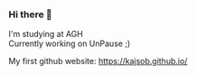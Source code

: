 ### Hi there 👋
I'm studying at AGH\
Currently working on UnPause ;)

My first github website:
https://kajsob.github.io/
